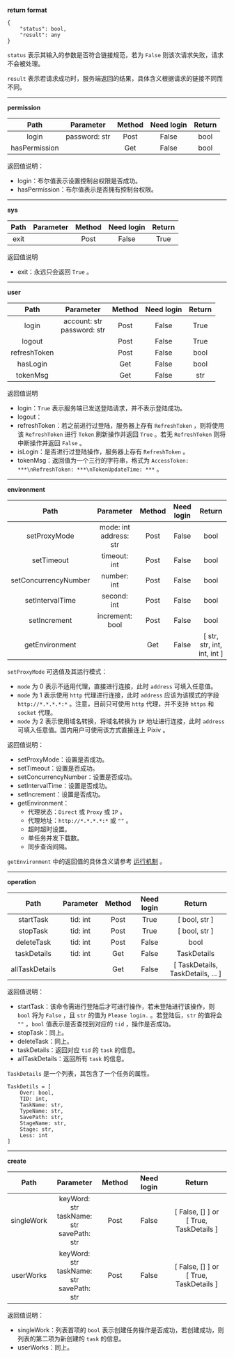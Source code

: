 **return format**

```
{
    "status": bool,
    "result": any
}
```

`status` 表示其输入的参数是否符合链接规范，若为 `False` 则该次请求失败，请求不会被处理。

`result` 表示若请求成功时，服务端返回的结果，具体含义根据请求的链接不同而不同。

***

**permission**

|     Path      |   Parameter   | Method | Need login | Return |
| :-----------: | :-----------: | :----: | :--------: | :----: |
|     login     | password: str |  Post  |   False    |  bool  |
| hasPermission |               |  Get   |   False    |  bool  |

返回值说明：

- login：布尔值表示设置控制台权限是否成功。
- hasPermission：布尔值表示是否拥有控制台权限。

***

**sys**

| Path | Parameter | Method | Need login | Return |
| :--: | :-------: | :----: | :--------: | :----: |
| exit |           |  Post  |   False    |  True  |

返回值说明

- exit：永远只会返回 `True` 。

***

**user**

|     Path     |            Parameter            | Method | Need login | Return |
| :----------: | :-----------------------------: | :----: | :--------: | :----: |
|    login     | account: str<br />password: str |  Post  |   False    |  True  |
|    logout    |                                 |  Post  |   False    |  True  |
| refreshToken |                                 |  Post  |   False    |  bool  |
|   hasLogin   |                                 |  Get   |   False    |  bool  |
|   tokenMsg   |                                 |  Get   |   False    |  str   |

返回值说明

- login：`True` 表示服务端已发送登陆请求，并不表示登陆成功。
- logout：
- refreshToken：若之前进行过登陆，服务器上存有 `RefreshToken` ，则将使用该 `RefreshToken` 进行 `Token` 刷新操作并返回 `True` 。若无 `RefreshToken` 则将中断操作并返回 `False` 。
- isLogin：是否进行过登陆操作，服务器上存有 `RefreshToken` 。
- tokenMsg：返回值为一个三行的字符串，格式为 `AccessToken: ***\nRefreshToken: ***\nTokenUpdateTime: ***` 。

***

**environment**

|         Path         |          Parameter          | Method | Need login |           Return            |
| :------------------: | :-------------------------: | :----: | :--------: | :-------------------------: |
|     setProxyMode     | mode: int<br />address: str |  Post  |   False    |            bool             |
|      setTimeout      |        timeout: int         |  Post  |   False    |            bool             |
| setConcurrencyNumber |         number: int         |  Post  |   False    |            bool             |
|   setIntervalTime    |         second: int         |  Post  |   False    |            bool             |
|     setIncrement     |       increment: bool       |  Post  |   False    |            bool             |
|    getEnvironment    |                             |  Get   |   False    | [ str, str, int, int, int ] |

`setProxyMode` 可选值及其运行模式：

- `mode` 为 0 表示不适用代理，直接进行连接，此时 `address` 可填入任意值。
- `mode` 为 1 表示使用 `http` 代理进行连接，此时 `address` 应该为该模式的字段 `http://*.*.*.*:*` 。注意，目前只可使用 `http` 代理，并不支持 `https` 和 `socket` 代理。
- `mode` 为 2 表示使用域名转换，将域名转换为 `IP` 地址进行连接，此时 `address` 可填入任意值。国内用户可使用该方式直接连上 Pixiv 。

返回值说明：

- setProxyMode：设置是否成功。
- setTimeout：设置是否成功。
- setConcurrencyNumber：设置是否成功。
- setIntervalTime：设置是否成功。
- setIncrement：设置是否成功。
- getEnvironment：
  - 代理状态：`Direct` 或 `Proxy` 或 `IP` 。
  - 代理地址：`http://*.*.*.*:*` 或 `""` 。
  - 超时超时设置。
  - 单任务并发下载数。
  - 同步查询间隔。

`getEnvironment` 中的返回值的具体含义请参考 [运行机制](#) 。

***

**operation**

|      Path      | Parameter | Method | Need login |              Return               |
| :------------: | :-------: | :----: | :--------: | :-------------------------------: |
|   startTask    | tid: int  |  Post  |    True    |           [ bool, str ]           |
|    stopTask    | tid: int  |  Post  |    True    |           [ bool, str ]           |
|   deleteTask   | tid: int  |  Post  |   False    |               bool                |
|  taskDetails   | tid: int  |  Get   |   False    |            TaskDetails            |
| allTaskDetails |           |  Get   |   False    | [ TaskDetails, TaskDetails, ... ] |

返回值说明：

- startTask：该命令需进行登陆后才可进行操作，若未登陆进行该操作，则 `bool` 将为 `False` ，且 `str` 的值为 `Please login.` 。若登陆后，`str` 的值将会 `""` ，`bool` 值表示是否查找到对应的 `tid` ，操作是否成功。
- stopTask：同上。
- deleteTask：同上。
- taskDetails：返回对应 `tid` 的 `task` 的信息。
- allTaskDetails：返回所有 `task` 的信息。

`TaskDetails` 是一个列表，其包含了一个任务的属性。

```
TaskDetils = [
    Over: bool,
    TID: int,
    TaskName: str,
    TypeName: str,
    SavePath: str,
    StageName: str,
    Stage: str,
    Less: int
]
```

***

**create**

|    Path    |                     Parameter                      | Method | Need login |                    Return                    |
| :--------: | :------------------------------------------------: | :----: | :--------: | :------------------------------------------: |
| singleWork | keyWord: str<br />taskName: str<br />savePath: str |  Post  |   False    | [ False, [] ] or <br />[ True, TaskDetails ] |
| userWorks  | keyWord: str<br />taskName: str<br />savePath: str |  Post  |   False    | [ False, [] ] or <br />[ True, TaskDetails ] |

返回值说明：

- singleWork：列表首项的 `bool` 表示创建任务操作是否成功，若创建成功，则列表的第二项为新创建的 `task` 的信息。
- userWorks：同上。